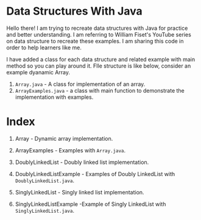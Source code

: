 # Data Structures With Java

Hello there! I am trying to recreate data structures with Java for practice and better understanding. I am referring to William Fiset's YouTube series on data structure to recreate these examples. I am sharing this code in order to help learners like me.

I have added a class for each data structure and related example with main method so you can play around it. FIle structure is like below, consider an example dyanamic Array.

1. `Array.java` - A class for implementation of an array.
2. `ArrayExamples.java` - a class with main function to demonstrate the implementation with examples.

# Index

1. Array - Dynamic array implementation.
1. ArrayExamples - Examples with `Array.java`.

1. DoublyLinkedList - Doubly linked list implementation.
1. DoublyLinkedListExample - Examples of Doubly LinkedList with `DoublyLinkedList.java`.

1. SinglyLinkedList - Singly linked list implementation.
1. SinglyLinkedListExample -Example of Singly LinkedList with `SinglyLinkedList.java`.
